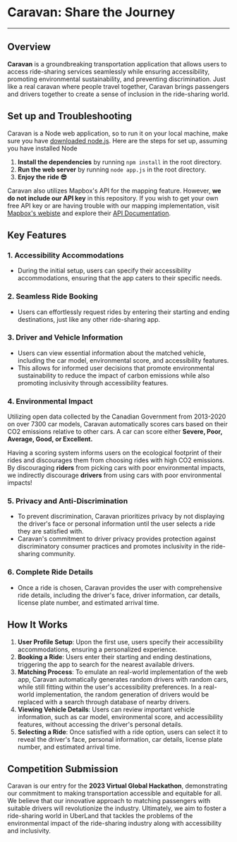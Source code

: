 # Caravan: Share the Journey
___
## Overview
**Caravan** is a groundbreaking transportation application that allows users to access ride-sharing services seamlessly while ensuring accessibility, promoting environmental sustainability, and preventing discrimination. Just like a real caravan where people travel together, Caravan brings passengers and drivers together to create a sense of inclusion in the ride-sharing world.

## Set up and Troubleshooting
Caravan is a Node web application, so to run it on your local machine, make sure you have [downloaded node.js](https://nodejs.org/).
Here are the steps for set up, assuming you have installed Node

1. **Install the dependencies** by running `npm install` in the root directory.
2. **Run the web server** by running `node app.js` in the root directory.
3. **Enjoy the ride 😎**

Caravan also utilizes Mapbox's API for the mapping feature. However, **we do not include our API key** in this repository. If you wish to get your own free API key or are having trouble with our mapping implementation, visit [Mapbox's webiste](https://www.mapbox.com/) and explore their [API Documentation](https://docs.mapbox.com/api/overview/).

## Key Features
### 1. Accessibility Accommodations
- During the initial setup, users can specify their accessibility accommodations, ensuring that the app caters to their specific needs.

### 2. Seamless Ride Booking
- Users can effortlessly request rides by entering their starting and ending destinations, just like any other ride-sharing app.

### 3. Driver and Vehicle Information
- Users can view essential information about the matched vehicle, including the car model, environmental score, and accessibility features.
- This allows for informed user decisions that promote environmental sustainability to reduce the impact of carbon emissions while also promoting inclusivity through accessibility features.

### 4. Environmental Impact
Utilizing open data collected by the Canadian Government from 2013-2020 on over 7300 car models, Caravan automatically scores cars based on their CO2 emissions relative to other cars. A car can score either **Severe, Poor, Average, Good, or Excellent.**

Having a scoring system informs users on the ecological footprint of their rides and discourages them from choosing rides with high CO2 emissions. By discouraging **riders** from picking cars with poor environmental impacts, we indirectly discourage **drivers** from using cars with poor environmental impacts!

### 5. Privacy and Anti-Discrimination
- To prevent discrimination, Caravan prioritizes privacy by not displaying the driver's face or personal information until the user selects a ride they are satisfied with.
- Caravan's commitment to driver privacy provides protection against discriminatory consumer practices and promotes inclusivity in the ride-sharing community.

### 6. Complete Ride Details
- Once a ride is chosen, Caravan provides the user with comprehensive ride details, including the driver's face, driver information, car details, license plate number, and estimated arrival time.

## How It Works
1. **User Profile Setup**: Upon the first use, users specify their accessibility accommodations, ensuring a personalized experience. 
2. **Booking a Ride**: Users enter their starting and ending destinations, triggering the app to search for the nearest available drivers.   
3. **Matching Process**: To emulate an real-world implementation of the web app, Caravan automatically generates random drivers with random cars, while still fitting within the user's accessibility preferences. In a real-world implementation, the random generation of drivers would be replaced with a search through database of nearby drivers.   
4. **Viewing Vehicle Details**: Users can review important vehicle information, such as car model, environmental score, and accessibility features, without accessing the driver's personal details.   
5. **Selecting a Ride**: Once satisfied with a ride option, users can select it to reveal the driver's face, personal information, car details, license plate number, and estimated arrival time.

## Competition Submission
Caravan is our entry for the **2023 Virtual Global Hackathon**, demonstrating our commitment to making transportation accessible and equitable for all. We believe that our innovative approach to matching passengers with suitable drivers will revolutionize the industry.
Ultimately, we aim to foster a ride-sharing world in UberLand that tackles the problems of the environmental impact of the ride-sharing industry along with accessibility and inclusivity.   

